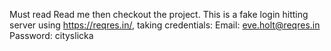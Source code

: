 Must read Read me then checkout the project.
This is a fake login hitting server using 
https://reqres.in/, taking credentials:
Email: eve.holt@reqres.in
Password: cityslicka
